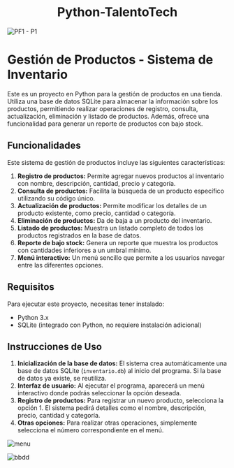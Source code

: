 
<h1 align="center">  Python-TalentoTech </h1> 
 
![PF1 - P1](https://github.com/user-attachments/assets/b1e0d8a1-c143-415c-b882-303f81579d10)

# Gestión de Productos - Sistema de Inventario

Este es un proyecto en Python para la gestión de productos en una tienda. Utiliza una base de datos SQLite para almacenar la información sobre los productos, permitiendo realizar operaciones de registro, consulta, actualización, eliminación y listado de productos. Además, ofrece una funcionalidad para generar un reporte de productos con bajo stock.

## Funcionalidades

Este sistema de gestión de productos incluye las siguientes características:

1. **Registro de productos:** Permite agregar nuevos productos al inventario con nombre, descripción, cantidad, precio y categoría.
2. **Consulta de productos:** Facilita la búsqueda de un producto específico utilizando su código único.
3. **Actualización de productos:** Permite modificar los detalles de un producto existente, como precio, cantidad o categoría.
4. **Eliminación de productos:** Da de baja a un producto del inventario.
5. **Listado de productos:** Muestra un listado completo de todos los productos registrados en la base de datos.
6. **Reporte de bajo stock:** Genera un reporte que muestra los productos con cantidades inferiores a un umbral mínimo.
7. **Menú interactivo:** Un menú sencillo que permite a los usuarios navegar entre las diferentes opciones.

## Requisitos

Para ejecutar este proyecto, necesitas tener instalado:

- Python 3.x
- SQLite (integrado con Python, no requiere instalación adicional)

## Instrucciones de Uso

1. **Inicialización de la base de datos:** El sistema crea automáticamente una base de datos SQLite (`inventario.db`) al inicio del programa. Si la base de datos ya existe, se reutiliza.
2. **Interfaz de usuario:** Al ejecutar el programa, aparecerá un menú interactivo donde podrás seleccionar la opción deseada.
3. **Registro de productos:** Para registrar un nuevo producto, selecciona la opción 1. El sistema pedirá detalles como el nombre, descripción, precio, cantidad y categoría.
4. **Otras opciones:** Para realizar otras operaciones, simplemente selecciona el número correspondiente en el menú.


![menu](https://github.com/user-attachments/assets/2af7984d-3f85-4863-bdba-32d0ceab5554)

![bbdd](https://github.com/user-attachments/assets/0e7c7783-f972-4bb2-94d6-a4efaea41965)
